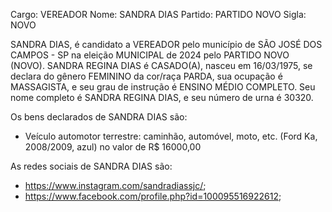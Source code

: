 Cargo: VEREADOR
Nome: SANDRA DIAS
Partido: PARTIDO NOVO
Sigla: NOVO

SANDRA DIAS, é candidato a VEREADOR pelo município de SÃO JOSÉ DOS CAMPOS - SP na eleição MUNICIPAL de 2024 pelo PARTIDO NOVO (NOVO).
SANDRA REGINA DIAS é CASADO(A), nasceu em 16/03/1975, se declara do gênero FEMININO da cor/raça PARDA, sua ocupação é MASSAGISTA, e seu grau de instrução é ENSINO MÉDIO COMPLETO.
Seu nome completo é SANDRA REGINA DIAS, e seu número de urna é 30320.

Os bens declarados de SANDRA DIAS são: 
- Veículo automotor terrestre: caminhão, automóvel, moto, etc. (Ford Ka, 2008/2009, azul) no valor de R$ 16000,00

As redes sociais de SANDRA DIAS são:
- https://www.instagram.com/sandradiassjc/;
- https://www.facebook.com/profile.php?id=100095516922612;